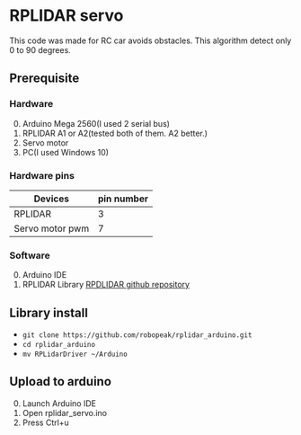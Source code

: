 # RPLIDAR servo
This code was made for RC car avoids obstacles. This algorithm detect only 0 to 90 degrees.
## Prerequisite
### Hardware
0. Arduino Mega 2560(I used 2 serial bus)
1. RPLIDAR A1 or A2(tested both of them. A2 better.)
2. Servo motor
3. PC(I used Windows 10)

### Hardware pins
Devices|pin number
--------|---------
RPLIDAR|3 
Servo motor pwm|7

### Software
0. Arduino IDE
1. RPLIDAR Library
[RPDLIDAR github repository](https://github.com/robopeak/rplidar_arduino)

## Library install
- `git clone https://github.com/robopeak/rplidar_arduino.git`
- `cd rplidar_arduino`
- `mv RPLidarDriver ~/Arduino`

## Upload to arduino
0. Launch Arduino IDE
1. Open rplidar_servo.ino
2. Press Ctrl+u

